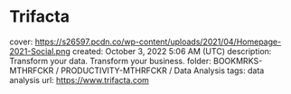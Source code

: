 # Trifacta

cover: https://s26597.pcdn.co/wp-content/uploads/2021/04/Homepage-2021-Social.png
created: October 3, 2022 5:06 AM (UTC)
description: Transform your data. Transform your business.
folder: BOOKMRKS-MTHRFCKR / PRODUCTIVITY-MTHRFCKR / Data Analysis
tags: data analysis
url: https://www.trifacta.com